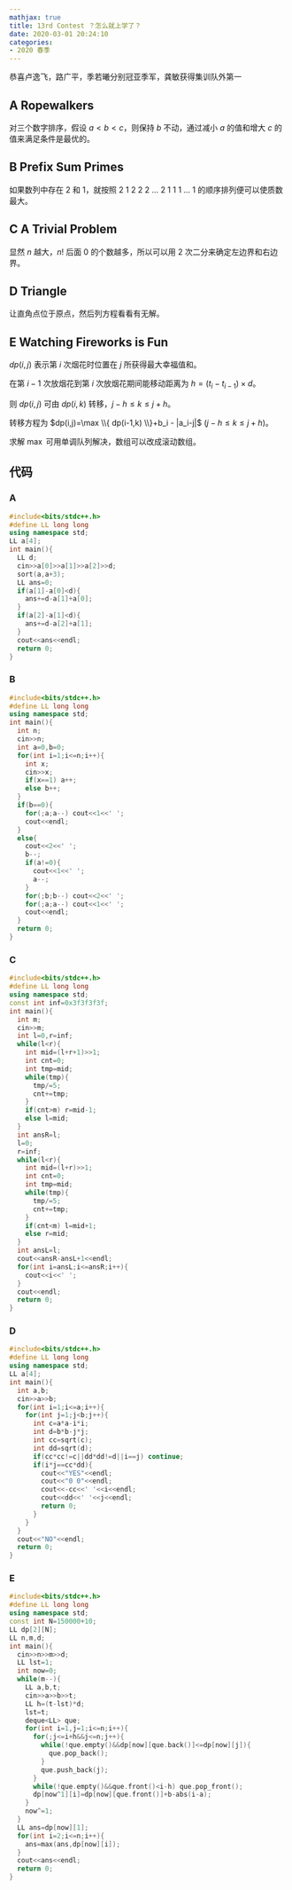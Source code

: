 ```yaml
---
mathjax: true
title: 13rd Contest ？怎么就上学了？
date: 2020-03-01 20:24:10
categories:
- 2020 春季
---
```


恭喜卢逸飞，路广平，季若曦分别冠亚季军，龚敏获得集训队外第一

## A Ropewalkers

对三个数字排序，假设 $a < b  < c$，则保持 $b$ 不动，通过减小 $a$ 的值和增大 $c$ 的值来满足条件是最优的。

## B Prefix Sum Primes

如果数列中存在 $2$ 和 $1$，就按照 $2$ $1$ $2$ $2$ $2$ $\dots$ $2$ $1$ $1$ $1$ $\dots$ $1$ 的顺序排列便可以使质数最大。

## C A Trivial Problem

显然 $n$ 越大，$n!$ 后面 $0$ 的个数越多，所以可以用 $2$ 次二分来确定左边界和右边界。

## D Triangle

让直角点位于原点，然后列方程看看有无解。

## E Watching Fireworks is Fun

$dp(i,j)$ 表示第 $i$ 次烟花时位置在 $j$ 所获得最大幸福值和。

在第 $i-1$ 次放烟花到第 $i$ 次放烟花期间能移动距离为 $h=(t_i-t_{i-1}) \times d$。

则 $dp(i,j)$ 可由 $dp(i,k)$ 转移，$j-h \le k \le j+h$。

转移方程为 $dp(i,j)=\max \\{ dp(i-1,k) \\}+b_i - |a_i-j|$ $(j-h \le k \le j+h)$。

求解 $\max$ 可用单调队列解决，数组可以改成滚动数组。

<!--more-->

## 代码

### A

```c++
#include<bits/stdc++.h>
#define LL long long
using namespace std;
LL a[4];
int main(){
  LL d;
  cin>>a[0]>>a[1]>>a[2]>>d;
  sort(a,a+3);
  LL ans=0;
  if(a[1]-a[0]<d){
    ans+=d-a[1]+a[0];
  }
  if(a[2]-a[1]<d){
    ans+=d-a[2]+a[1];
  }
  cout<<ans<<endl;
  return 0;
}
```

### B

```c++
#include<bits/stdc++.h>
#define LL long long
using namespace std;
int main(){
  int n;
  cin>>n;
  int a=0,b=0;
  for(int i=1;i<=n;i++){
    int x;
    cin>>x;
    if(x==1) a++;
    else b++;
  }
  if(b==0){
    for(;a;a--) cout<<1<<' ';
    cout<<endl;
  }
  else{
    cout<<2<<' ';
    b--;
    if(a!=0){
      cout<<1<<' ';
      a--;
    }
    for(;b;b--) cout<<2<<' ';
    for(;a;a--) cout<<1<<' ';
    cout<<endl;
  }
  return 0;
}
```

### C

```c++
#include<bits/stdc++.h>
#define LL long long
using namespace std;
const int inf=0x3f3f3f3f;
int main(){
  int m;
  cin>>m;
  int l=0,r=inf;
  while(l<r){
    int mid=(l+r+1)>>1;
    int cnt=0;
    int tmp=mid;
    while(tmp){
      tmp/=5;
      cnt+=tmp;
    }
    if(cnt>m) r=mid-1;
    else l=mid;
  }
  int ansR=l;
  l=0;
  r=inf;
  while(l<r){
    int mid=(l+r)>>1;
    int cnt=0;
    int tmp=mid;
    while(tmp){
      tmp/=5;
      cnt+=tmp;
    }
    if(cnt<m) l=mid+1;
    else r=mid;
  }
  int ansL=l;
  cout<<ansR-ansL+1<<endl;
  for(int i=ansL;i<=ansR;i++){
    cout<<i<<' ';
  }
  cout<<endl;
  return 0;
}
```

### D

```c++
#include<bits/stdc++.h>
#define LL long long
using namespace std;
LL a[4];
int main(){
  int a,b;
  cin>>a>>b;
  for(int i=1;i<=a;i++){
    for(int j=1;j<b;j++){
      int c=a*a-i*i;
      int d=b*b-j*j;
      int cc=sqrt(c);
      int dd=sqrt(d);
      if(cc*cc!=c||dd*dd!=d||i==j) continue;
      if(i*j==cc*dd){
        cout<<"YES"<<endl;
        cout<<"0 0"<<endl;
        cout<<-cc<<' '<<i<<endl;
        cout<<dd<<' '<<j<<endl;
        return 0;
      }
    }
  }
  cout<<"NO"<<endl;
  return 0;
}
```

### E

```c++
#include<bits/stdc++.h>
#define LL long long
using namespace std;
const int N=150000+10;
LL dp[2][N];
LL n,m,d;
int main(){
  cin>>n>>m>>d;
  LL lst=1;
  int now=0;
  while(m--){
    LL a,b,t;
    cin>>a>>b>>t;
    LL h=(t-lst)*d;
    lst=t;
    deque<LL> que;
    for(int i=1,j=1;i<=n;i++){
      for(;j<=i+h&&j<=n;j++){
        while(!que.empty()&&dp[now][que.back()]<=dp[now][j]){
          que.pop_back();
        }
        que.push_back(j);
      }
      while(!que.empty()&&que.front()<i-h) que.pop_front();
      dp[now^1][i]=dp[now][que.front()]+b-abs(i-a);
    }
    now^=1;
  }
  LL ans=dp[now][1];
  for(int i=2;i<=n;i++){
    ans=max(ans,dp[now][i]);
  }
  cout<<ans<<endl;
  return 0;
}
```
